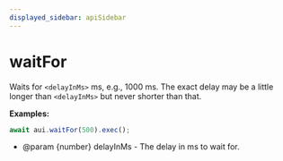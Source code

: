 ```yaml
---
displayed_sidebar: apiSidebar
---
```

# waitFor

Waits for `<delayInMs>` ms, e.g., 1000 ms. The exact delay may be a little longer than `<delayInMs>` but never shorter than that.

**Examples:**
```typescript
await aui.waitFor(500).exec();
```

   * @param \{number} delayInMs - The delay in ms to wait for.
